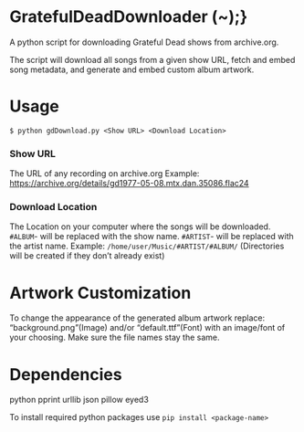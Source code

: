 # GratefulDeadDownloader (~);}
A python script for downloading Grateful Dead shows from archive.org. 

The script will download all songs from a given show URL, fetch and embed song metadata, and generate and embed custom album artwork.

# Usage
```
$ python gdDownload.py <Show URL> <Download Location>

```
### Show URL
The URL of any recording on archive.org
Example: https://archive.org/details/gd1977-05-08.mtx.dan.35086.flac24

### Download Location
The Location on your computer where the songs will be downloaded.
```#ALBUM```- will be replaced with the show name.
```#ARTIST```- will be replaced with the artist name.
Example: ```/home/user/Music/#ARTIST/#ALBUM/```
(Directories will be created if they don’t already exist)

# Artwork Customization

To change the appearance of the generated album artwork replace: “background.png”(Image) and/or “default.ttf”(Font) with an image/font of your choosing. Make sure the file names stay the same.

# Dependencies 

python 
pprint
urllib
json
pillow
eyed3

To install required python packages use ```pip install <package-name>```






